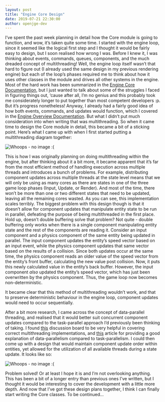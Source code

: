 ```yaml
---
layout: post
title: "Engine Core Design"
date: 2019-07-21 22:30:00
author: openjge-dev
---
```

I’ve spent the past week planning in detail how the Core module is going to function, and wow, it’s taken quite some time. I started with the engine loop, since it seemed like the logical first step and I thought it would be fairly easy to design, but I soon realised how wrong I was. Before I knew it, I was thinking about events, commands, queues, components, and the much dreaded concept of multithreading! Well, the engine loop itself wasn’t that hard to figure out (I already used the same design in my previous rendering engine) but each of the loop’s phases required me to think about how it uses other classes in the module and drives all other systems in the engine. Most of the hard work has been summarized in the [Engine Core Documentation](https://openjge.github.io/OpenJGE2D-Website/docs/engine-core/), but I just wanted to talk about some of the struggles I faced in figuring things out, ‘cause after all, I’m no genius and this probably took me considerately longer to put together than most competent developers :p. But it’s progress nonetheless! Anyway, I already had a fairly good idea of how both events, commands, and updates would function, which I covered in the [Engine Overview Documentation](https://openjge.github.io/OpenJGE2D-Website/docs/engine-overview/). But what I didn’t put much consideration into when writing that was multithreading. So when it came time to design the Core module in detail, this became a bit of a sticking point. Here’s what I came up with when I first started putting a multithreading diagram together:

![Whoops - no image :(](https://openjge.github.io/OpenJGE2D-Website/img/posts/Threading-Original.jpg "Original Threading Solution")

This is how I was originally planning on doing multithreading within the engine, but after thinking about it a bit more, it became apparent that it’s far from the most efficient method of handling execution across multiple threads and introduces a bunch of problems. For example, distributing component updates across multiple threads at the state level means that we will only be using as many cores as there are states in one of the three game loop phases (Input, Update, or Render). And most of the time, there won’t be more than one or two different states that need to be updated, leaving all the remaining cores wasted. As you can see, this implementation scales terribly. The biggest problem with this design though is that it doesn’t allow for component updates that manipulate entity state to be run in parallel, defeating the purpose of being multithreaded in the first place. Hold up, doesn’t double buffering solve that problem? Not quite - double buffering only works when there is a single component manipulating entity state and the rest of the components are reading it. Consider an input component and a physics component of the same entity being updated in parallel. The input component updates the entity’s speed vector based on an input event, while the physics component updates that same vector based on the results of a collision. Since both updates occur at the same time, the physics component reads an older value of the speed vector from the entity’s front buffer, calculating the new value post collision. Now, it puts this newly calculated value in the entity’s back buffer. However, the input component *also* updated the entity’s speed vector, which has just been overwritten by the physics component. Thus, the game loop now becomes non-deterministic.

It became clear that this method of multithreading wouldn’t work, and that to preserve deterministic behaviour in the engine loop, component updates would need to occur sequentially.

After a bit more research, I came across the concept of data-parallel threading, and realised that it would better suit concurrent component updates compared to the task-parallel approach I’d previously been thinking of taking. I found [this](https://www.gamedev.net/forums/topic/656026-multithreading-vs-variable-time-per-frame/) discussion board to be very helpful in covering correct multithreading implementations, and [this](https://www.allprogrammingtutorials.com/tutorials/task-parallelism-vs-data-parallelism.php) article for providing a good explanation of data-parallelism compared to task-parallelism. I could then come up with a design that would maintain component update order within entities, yet allowed for the utilization of all available threads during a state update. It looks like so:

![Whoops - no image :(](https://openjge.github.io/OpenJGE2D-Website/img/posts/Threading-Entity.jpg "Entity Threading Solution")

Problem solved! Or at least I hope it is and I’m not overlooking anything. This has been a bit of a longer entry than previous ones I’ve written, but I thought it would be interesting to cover the development with a little more depth. And now that I’ve got these design plans together, I think I can finally start writing the Core classes. To be continued…
